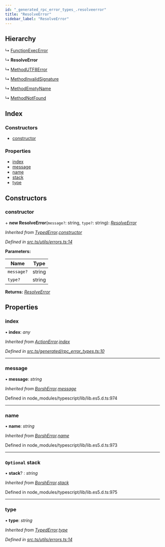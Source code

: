 ```yaml
---
id: "_generated_rpc_error_types_.resolveerror"
title: "ResolveError"
sidebar_label: "ResolveError"
---
```


## Hierarchy

  ↳ [FunctionExecError](_generated_rpc_error_types_.functionexecerror.md)

  ↳ **ResolveError**

  ↳ [MethodUTF8Error](_generated_rpc_error_types_.methodutf8error.md)

  ↳ [MethodInvalidSignature](_generated_rpc_error_types_.methodinvalidsignature.md)

  ↳ [MethodEmptyName](_generated_rpc_error_types_.methodemptyname.md)

  ↳ [MethodNotFound](_generated_rpc_error_types_.methodnotfound.md)

## Index

### Constructors

* [constructor](_generated_rpc_error_types_.resolveerror.md#constructor)

### Properties

* [index](_generated_rpc_error_types_.resolveerror.md#index)
* [message](_generated_rpc_error_types_.resolveerror.md#message)
* [name](_generated_rpc_error_types_.resolveerror.md#name)
* [stack](_generated_rpc_error_types_.resolveerror.md#optional-stack)
* [type](_generated_rpc_error_types_.resolveerror.md#type)

## Constructors

###  constructor

\+ **new ResolveError**(`message?`: string, `type?`: string): *[ResolveError](_generated_rpc_error_types_.resolveerror.md)*

*Inherited from [TypedError](_utils_errors_.typederror.md).[constructor](_utils_errors_.typederror.md#constructor)*

*Defined in [src.ts/utils/errors.ts:14](https://github.com/nearprotocol/nearlib/blob/bf1ce09/src.ts/utils/errors.ts#L14)*

**Parameters:**

Name | Type |
------ | ------ |
`message?` | string |
`type?` | string |

**Returns:** *[ResolveError](_generated_rpc_error_types_.resolveerror.md)*

## Properties

###  index

• **index**: *any*

*Inherited from [ActionError](_generated_rpc_error_types_.actionerror.md).[index](_generated_rpc_error_types_.actionerror.md#index)*

*Defined in [src.ts/generated/rpc_error_types.ts:10](https://github.com/nearprotocol/nearlib/blob/bf1ce09/src.ts/generated/rpc_error_types.ts#L10)*

___

###  message

• **message**: *string*

*Inherited from [BorshError](_utils_serialize_.borsherror.md).[message](_utils_serialize_.borsherror.md#message)*

Defined in node_modules/typescript/lib/lib.es5.d.ts:974

___

###  name

• **name**: *string*

*Inherited from [BorshError](_utils_serialize_.borsherror.md).[name](_utils_serialize_.borsherror.md#name)*

Defined in node_modules/typescript/lib/lib.es5.d.ts:973

___

### `Optional` stack

• **stack**? : *string*

*Inherited from [BorshError](_utils_serialize_.borsherror.md).[stack](_utils_serialize_.borsherror.md#optional-stack)*

Defined in node_modules/typescript/lib/lib.es5.d.ts:975

___

###  type

• **type**: *string*

*Inherited from [TypedError](_utils_errors_.typederror.md).[type](_utils_errors_.typederror.md#type)*

*Defined in [src.ts/utils/errors.ts:14](https://github.com/nearprotocol/nearlib/blob/bf1ce09/src.ts/utils/errors.ts#L14)*
